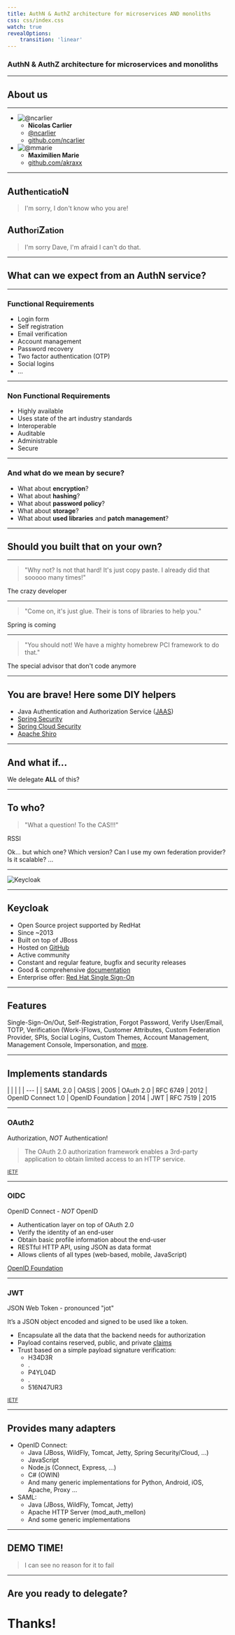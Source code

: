 ```yaml
---
title: AuthN & AuthZ architecture for microservices AND monoliths
css: css/index.css
watch: true
revealOptions:
    transition: 'linear'
---
```


### **AuthN** & **AuthZ** architecture for **microservices** and **monoliths**

---

## About us

----

<!-- .slide: class="about" -->

- ![@ncarlier](img/ncarlier.jpg)
  - **Nicolas Carlier**
  - <i class="fa fa-twitter"></i> [@ncarlier](https://twitter.com/ncarlier)
  - <i class="fa fa-github"></i> [github.com/ncarlier](https://github.com/ncarlier)
- ![@mmarie](img/mmarie.png)
  - **Maximilien Marie**
  - <i class="fa fa-github"></i> [github.com/akraxx](https://github.com/akraxx)

---

## Auth<small>enticatio</small>N

> I'm sorry, I don't know who you are!

## Auth<small>ori</small>Z<small>ation</small>


> I'm sorry Dave, I'm afraid I can't do that.

---

## What can we expect from an AuthN service?

----

### Functional Requirements

- Login form
- Self registration
- Email verification
- Account management
- Password recovery
- Two factor authentication (OTP)
- Social logins
- ...

----

### Non Functional Requirements

- Highly available
- Uses state of the art industry standards
- Interoperable
- Auditable
- Administrable
- Secure

----

### And what do we mean by **secure**?

- What about **encryption**?
- What about **hashing**?
- What about **password policy**?
- What about **storage**?
- What about **used libraries** and **patch management**?

---

## Should you built that on your **own?**

----

> "Why not? Is not that hard! It's just copy paste. I already did that sooooo
> many times!"

The crazy developer <!-- .element: class="signature" -->

----

> "Come on, it's just glue. Their is tons of libraries to help you."

Spring is coming <!-- .element: class="signature" -->

----

> "You should not! We have a mighty homebrew PCI framework to do that."

The special advisor that don't code anymore <!-- .element: class="signature" -->

---

## You are **brave**! Here some DIY helpers

- Java Authentication and Authorization Service ([JAAS](http://docs.oracle.com/javase/7/docs/technotes/guides/security/jaas/JAASRefGuide.html))
- [Spring Security](https://projects.spring.io/spring-security/)
- [Spring Cloud Security](https://cloud.spring.io/spring-cloud-security/)
- [Apache Shiro](https://shiro.apache.org/)

---

## And what **if**...

We delegate **ALL** of this?

---

## To **who**?

> "What a question! To the CAS!!!"

RSSI <!-- .element: class="signature" -->

Ok... but which one? Which version? Can I use my own federation provider? Is it
scalable? ...

---

![Keycloak](img/keycloak-logo.png)

---

## Keycloak

- Open Source project supported by RedHat
- Since ~2013
- Built on top of JBoss
- Hosted on [GitHub](https://github.com/keycloak/keycloak)
- Active community
- Constant and regular feature, bugfix and security releases
- Good & comprehensive [documentation](http://www.keycloak.org/documentation.html)
- Enterprise offer: [Red Hat Single Sign-On](https://access.redhat.com/documentation/en/red-hat-single-sign-on/)

---

## Features

Single-Sign-On/Out, Self-Registration, Forgot Password, Verify User/Email, TOTP,
Verification (Work-)Flows, Customer Attributes, Custom Federation Provider,
SPIs, Social Logins, Custom Themes, Account Management, Management Console,
Impersonation, and [more](https://keycloak.gitbooks.io/documentation/server_admin/topics/overview/features.html).

---

## Implements standards

| | | |
| --- |
| SAML 2.0 | OASIS | 2005
| OAuth 2.0 | RFC 6749 | 2012
| OpenID Connect 1.0 | OpenID Foundation | 2014
| JWT | RFC 7519 | 2015

----

### OAuth2

Authorization, *NOT* Authentication!

> The OAuth 2.0 authorization framework enables a 3rd-party application to obtain limited access to an HTTP service.

<small>[IETF](https://tools.ietf.org/html/rfc6749)</small>

----

### OIDC

OpenID Connect - *NOT* OpenID

- Authentication layer on top of OAuth 2.0
- Verify the identity of an end-user
- Obtain basic profile information about the end-user
- RESTful HTTP API, using JSON as data format
- Allows clients of all types (web-based, mobile, JavaScript)


[OpenID Foundation](http://openid.net/connect)

----

<!-- .slide: class="jwt" -->

### JWT

JSON Web Token - pronounced "jot"

It’s a JSON object encoded and signed to be used like a token.

- Encapsulate all the data that the backend needs for authorization
- Payload contains reserved, public, and private [claims](https://www.iana.org/assignments/jwt/jwt.xhtml)
- Trust based on a simple payload signature verification:
  - H34D3R <!-- .element: class="jwt-header" -->
  - .
  - P4YL04D <!-- .element: class="jwt-payload" -->
  - .
  - 516N47UR3 <!-- .element: class="jwt-signature" -->

<small>[IETF](https://tools.ietf.org/html/rfc7519)</small>

---

## Provides many adapters

- OpenID Connect:
  - Java (JBoss, WildFly, Tomcat, Jetty, Spring Security/Cloud, ...)
  - JavaScript
  - Node.js (Connect, Express, ...)
  - C# (OWIN)
  - And many generic implementations for Python, Android, iOS, Apache, Proxy ...
- SAML:
  - Java (JBoss, WildFly, Tomcat, Jetty)
  - Apache HTTP Server (mod_auth_mellon)
  - And some generic implementations

---

<!-- .slide: data-background="img/demo.jpg" -->

## DEMO TIME!

> I can see no reason for it to fail

---

<!-- .slide: data-background="img/qa.jpg", class="conclusion" -->

## Are you ready to delegate?

# Thanks!


